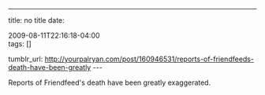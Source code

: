 ---
title: no title
date:

 2009-08-11T22:16:18-04:00  
tags:  []

tumblr_url:
http://yourpalryan.com/post/160946531/reports-of-friendfeeds-death-have-been-greatly
\-\--

Reports of Friendfeed's death have been greatly exaggerated.
